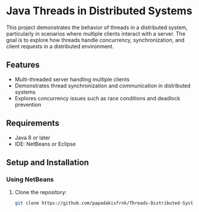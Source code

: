 # Java Threads in Distributed Systems

This project demonstrates the behavior of threads in a distributed system, particularly in scenarios where multiple clients interact with a server. The goal is to explore how threads handle concurrency, synchronization, and client requests in a distributed environment.

## Features
- Multi-threaded server handling multiple clients
- Demonstrates thread synchronization and communication in distributed systems
- Explores concurrency issues such as race conditions and deadlock prevention

## Requirements
- Java 8 or later
- IDE: NetBeans or Eclipse

## Setup and Installation

### Using NetBeans
1. Clone the repository:
   ```bash
   git clone https://github.com/papadakisfrnk/Threads-Distributed-Systems.git
